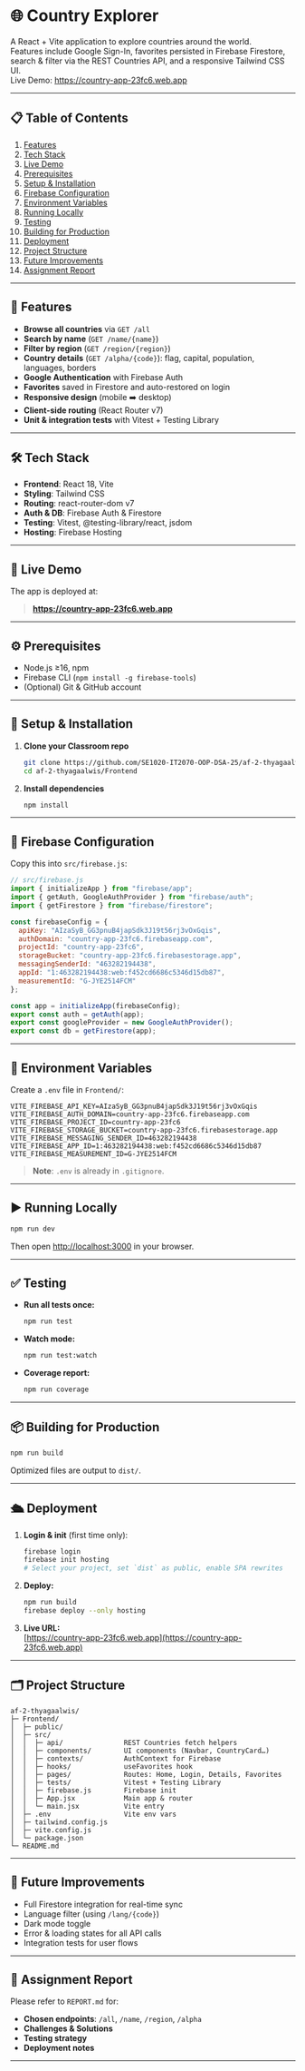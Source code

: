 # 🌐 Country Explorer

A React + Vite application to explore countries around the world.  
Features include Google Sign-In, favorites persisted in Firebase Firestore, search & filter via the REST Countries API, and a responsive Tailwind CSS UI.  
Live Demo: https://country-app-23fc6.web.app

---

## 📋 Table of Contents

1. [Features](#-features)  
2. [Tech Stack](#-tech-stack)  
3. [Live Demo](#-live-demo)  
4. [Prerequisites](#-prerequisites)  
5. [Setup & Installation](#-setup--installation)  
6. [Firebase Configuration](#-firebase-configuration)  
7. [Environment Variables](#-environment-variables)  
8. [Running Locally](#-running-locally)  
9. [Testing](#-testing)  
10. [Building for Production](#-building-for-production)  
11. [Deployment](#-deployment)  
12. [Project Structure](#-project-structure)  
13. [Future Improvements](#-future-improvements)  
14. [Assignment Report](#-assignment-report)

---

## 🚀 Features

- **Browse all countries** via `GET /all`  
- **Search by name** (`GET /name/{name}`)  
- **Filter by region** (`GET /region/{region}`)  
- **Country details** (`GET /alpha/{code}`): flag, capital, population, languages, borders  
- **Google Authentication** with Firebase Auth  
- **Favorites** saved in Firestore and auto-restored on login  
- **Responsive design** (mobile ➡️ desktop)  
- **Client-side routing** (React Router v7)  
- **Unit & integration tests** with Vitest + Testing Library

---

## 🛠 Tech Stack

- **Frontend**: React 18, Vite  
- **Styling**: Tailwind CSS  
- **Routing**: react-router-dom v7  
- **Auth & DB**: Firebase Auth & Firestore  
- **Testing**: Vitest, @testing-library/react, jsdom  
- **Hosting**: Firebase Hosting  

---

## 🔗 Live Demo

The app is deployed at:

> **https://country-app-23fc6.web.app**

---

## ⚙️ Prerequisites

- Node.js ≥16, npm  
- Firebase CLI (`npm install -g firebase-tools`)  
- (Optional) Git & GitHub account  

---

## 🔧 Setup & Installation

1. **Clone your Classroom repo**  
   ```bash
   git clone https://github.com/SE1020-IT2070-OOP-DSA-25/af-2-thyagaalwis.git
   cd af-2-thyagaalwis/Frontend
   ```

2. **Install dependencies**  
   ```bash
   npm install
   ```

---

## 🔑 Firebase Configuration

Copy this into `src/firebase.js`:

```js
// src/firebase.js
import { initializeApp } from "firebase/app";
import { getAuth, GoogleAuthProvider } from "firebase/auth";
import { getFirestore } from "firebase/firestore";

const firebaseConfig = {
  apiKey: "AIzaSyB_GG3pnuB4japSdk3J19t56rj3vOxGqis",
  authDomain: "country-app-23fc6.firebaseapp.com",
  projectId: "country-app-23fc6",
  storageBucket: "country-app-23fc6.firebasestorage.app",
  messagingSenderId: "463282194438",
  appId: "1:463282194438:web:f452cd6686c5346d15db87",
  measurementId: "G-JYE2514FCM"
};

const app = initializeApp(firebaseConfig);
export const auth = getAuth(app);
export const googleProvider = new GoogleAuthProvider();
export const db = getFirestore(app);
```

---

## 📝 Environment Variables

Create a `.env` file in `Frontend/`:

```dotenv
VITE_FIREBASE_API_KEY=AIzaSyB_GG3pnuB4japSdk3J19t56rj3vOxGqis
VITE_FIREBASE_AUTH_DOMAIN=country-app-23fc6.firebaseapp.com
VITE_FIREBASE_PROJECT_ID=country-app-23fc6
VITE_FIREBASE_STORAGE_BUCKET=country-app-23fc6.firebasestorage.app
VITE_FIREBASE_MESSAGING_SENDER_ID=463282194438
VITE_FIREBASE_APP_ID=1:463282194438:web:f452cd6686c5346d15db87
VITE_FIREBASE_MEASUREMENT_ID=G-JYE2514FCM
```

> **Note**: `.env` is already in `.gitignore`.

---

## ▶️ Running Locally

```bash
npm run dev
```

Then open [http://localhost:3000](http://localhost:3000) in your browser.

---

## ✅ Testing

- **Run all tests once:**  
  ```bash
  npm run test
  ```
- **Watch mode:**  
  ```bash
  npm run test:watch
  ```
- **Coverage report:**  
  ```bash
  npm run coverage
  ```

---

## 📦 Building for Production

```bash
npm run build
```

Optimized files are output to `dist/`.

---

## 🛳 Deployment

1. **Login & init** (first time only):  
   ```bash
   firebase login
   firebase init hosting
   # Select your project, set `dist` as public, enable SPA rewrites
   ```

2. **Deploy:**  
   ```bash
   npm run build
   firebase deploy --only hosting
   ```

3. **Live URL:**  
   [https://country-app-23fc6.web.app](https://country-app-23fc6.web.app)

---

## 🗂 Project Structure

```
af-2-thyagaalwis/
├─ Frontend/
│  ├─ public/
│  ├─ src/
│  │  ├─ api/               REST Countries fetch helpers
│  │  ├─ components/        UI components (Navbar, CountryCard…)
│  │  ├─ contexts/          AuthContext for Firebase
│  │  ├─ hooks/             useFavorites hook
│  │  ├─ pages/             Routes: Home, Login, Details, Favorites
│  │  ├─ tests/             Vitest + Testing Library
│  │  ├─ firebase.js        Firebase init
│  │  ├─ App.jsx            Main app & router
│  │  └─ main.jsx           Vite entry
│  ├─ .env                  Vite env vars
│  ├─ tailwind.config.js
│  ├─ vite.config.js
│  └─ package.json
└─ README.md
```

---

## 🔮 Future Improvements

- Full Firestore integration for real-time sync
- Language filter (using `/lang/{code}`)
- Dark mode toggle
- Error & loading states for all API calls
- Integration tests for user flows

---

## 📄 Assignment Report

Please refer to `REPORT.md` for:

- **Chosen endpoints**: `/all`, `/name`, `/region`, `/alpha`
- **Challenges & Solutions**
- **Testing strategy**
- **Deployment notes**

---